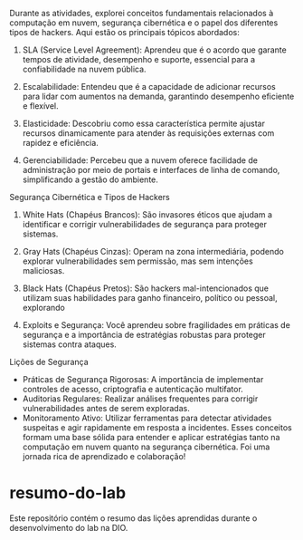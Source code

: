 Durante as atividades, explorei conceitos fundamentais relacionados à computação em nuvem, segurança cibernética e o papel dos diferentes tipos de hackers. Aqui estão os principais tópicos abordados:

1. SLA (Service Level Agreement): Aprendeu que é o acordo que garante tempos
de atividade, desempenho e suporte, essencial para a confiabilidade na nuvem
pública.

2. Escalabilidade: Entendeu que é a capacidade de adicionar recursos para lidar
com aumentos na demanda, garantindo desempenho eficiente e flexível.

3. Elasticidade: Descobriu como essa característica permite ajustar recursos
dinamicamente para atender às requisições externas com rapidez e eficiência.

4. Gerenciabilidade: Percebeu que a nuvem oferece facilidade de administração
por meio de portais e interfaces de linha de comando, simplificando a gestão do
ambiente.

Segurança Cibernética e Tipos de Hackers

1. White Hats (Chapéus Brancos): São invasores éticos que ajudam a identificar e
corrigir vulnerabilidades de segurança para proteger sistemas.

2. Gray Hats (Chapéus Cinzas): Operam na zona intermediária, podendo explorar
vulnerabilidades sem permissão, mas sem intenções maliciosas.

3. Black Hats (Chapéus Pretos): São hackers mal-intencionados que utilizam suas
habilidades para ganho financeiro, político ou pessoal, explorando

4. Exploits e Segurança: Você aprendeu sobre fragilidades em práticas de
segurança e a importância de estratégias robustas para proteger sistemas contra
ataques.

Lições de Segurança
* Práticas de Segurança Rigorosas: A importância de implementar controles de
acesso, criptografia e autenticação multifator.
* Auditorias Regulares: Realizar análises frequentes para corrigir vulnerabilidades
antes de serem exploradas.
* Monitoramento Ativo: Utilizar ferramentas para detectar atividades suspeitas e
agir rapidamente em resposta a incidentes.
Esses conceitos formam uma base sólida para entender e aplicar estratégias tanto na
computação em nuvem quanto na segurança cibernética. Foi uma jornada rica de
aprendizado e colaboração!








# resumo-do-lab
Este repositório contém o resumo das lições aprendidas durante o desenvolvimento do lab na DIO.
